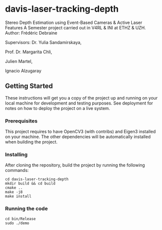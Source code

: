 # davis-laser-tracking-depth
Stereo Depth Estimation using Event-Based Cameras & Active Laser Features
A Semester project carried out in V4RL & INI at ETHZ & UZH.
Author: Frédéric Debraine

Supervisors:
Dr. Yulia Sandamirskaya,

Prof. Dr. Margarita Chli,

Julien Martel,

Ignacio Alzugaray

## Getting Started

These instructions will get you a copy of the project up and running on your local machine for development and testing purposes. See deployment for notes on how to deploy the project on a live system.

### Prerequisites

This project requires to have OpenCV3 (with contribs) and Eigen3 installed on your machine. The other dependencies will be automatically installed when building the project.

### Installing

After cloning the repository, build the project by running the following commands:

```
cd davis-laser-tracking-depth
mkdir build && cd build
cmake ..
make -j8
make install
```

### Running the code

```
cd bin/Release
sudo ./demo
```
